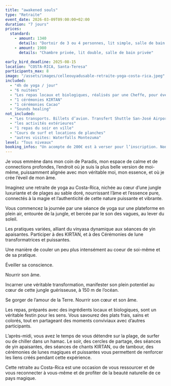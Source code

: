 ```yaml
---
title: "awakened souls"
type: "Retraite"
event_date: 2026-03-09T09:00:00+02:00
duration: "7 jours"
prices:
  standard:
    - amount: 1340
      details: "Dortoir de 3 ou 4 personnes, lit simple, salle de bain commune"
    - amount: 1980
      details: "Chambre privée, lit double, salle de bain privée"

early_bird_deadline: 2025-08-15
location: "COSTA-RICA, Santa-Teresa"
participants_max: 8
image: "/assets/images/celleouyadusable-retraite-yoga-costa-rica.jpeg"
included:
  - "4h de yoga / jour"
  - "6 nuitées"
  - "Les repas locaux et biologiques, réalisés par une Cheffe, pour éveiller vos sens"
  - "1 cérémonies KIRTAN"
  - "1 cérémonies Cacao"
  - "Sounds healing"
not_included:
  - "Les transports. Billets d’avion. Transfert Shuttle San-José Airport-Santa-Teresa."
  - "les activités extérieures"
  - "1 repas du soir en ville"
  - "Cours de surf et locations de planches"
  - "autres visites: Waterfalls Montezuma"
level: "Tous niveaux"
booking_infos: "Un acompte de 200€ est à verser pour l’inscription. Non remboursable. Le solde peut être versé en plusieurs fois au plus tard jusqu’au 31 janvier."
---
```


Je vous emmène dans mon coin de Paradis, mon espace de calme et de connections profondes, l’endroit où je suis la plus belle version de moi-même, puissamment alignée avec mon véritable moi, mon essence, et où je crée l’éveil de mon âme.

Imaginez une retraite de yoga au Costa-Rica, nichée au cœur d’une jungle luxuriante et de plages au sable doré, nourrissant l’âme et l’essence pure, connectés à la magie et l’authenticité de cette nature puissante et vibrante.

Vous commencez la journée par une séance de yoga sur une plateforme en plein air, entourée de la jungle, et bercée par le son des vagues, au lever du soleil.

Les pratiques variées, alliant du vinyasa dynamique aux séances de yin apaisantes. Participer à des KIRTAN, et à des Cérémonies de lune transformatrices et puissantes.

Une manière de couler un peu plus intensément au coeur de soi-même et de sa pratique.

Éveiller sa conscience.

Nourrir son âme.

Incarner une véritable transformation, manifester son plein potentiel au cœur de cette jungle guérisseuse, à 150 m de l’océan.

Se gorger de l’amour de la Terre. Nourrir son cœur et son âme.

Les repas, préparés avec des ingrédients locaux et biologiques, sont un véritable festin pour les sens. Vous savourez des plats frais, sains et colorés, tout en partageant des moments conviviaux avec d’autres participants.

L’après-midi, vous avez le temps de vous détendre sur la plage, de surfer ou de chiller dans un hamac. Le soir, des cercles de partage, des séances de yin apaisantes, des séances de chants KIRTAN, ou de tambour, des cérémonies de lunes magiques et puissantes vous permettent de renforcer les liens créés pendant cette expérience.

Cette retraite au Costa-Rica est une occasion de vous ressourcer et de vous reconnecter à vous-même et de profiter de la beauté naturelle de ce pays magique.
